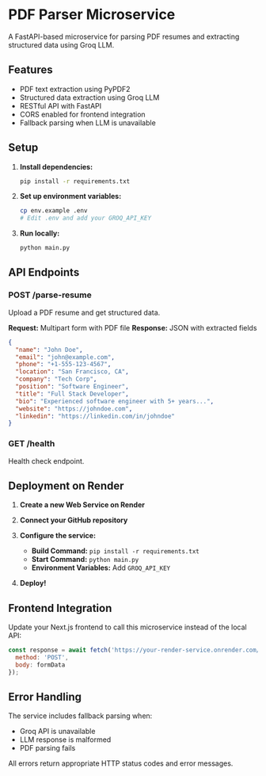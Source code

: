 # PDF Parser Microservice

A FastAPI-based microservice for parsing PDF resumes and extracting structured data using Groq LLM.

## Features

- PDF text extraction using PyPDF2
- Structured data extraction using Groq LLM
- RESTful API with FastAPI
- CORS enabled for frontend integration
- Fallback parsing when LLM is unavailable

## Setup

1. **Install dependencies:**
   ```bash
   pip install -r requirements.txt
   ```

2. **Set up environment variables:**
   ```bash
   cp env.example .env
   # Edit .env and add your GROQ_API_KEY
   ```

3. **Run locally:**
   ```bash
   python main.py
   ```

## API Endpoints

### POST /parse-resume
Upload a PDF resume and get structured data.

**Request:** Multipart form with PDF file
**Response:** JSON with extracted fields

```json
{
  "name": "John Doe",
  "email": "john@example.com",
  "phone": "+1-555-123-4567",
  "location": "San Francisco, CA",
  "company": "Tech Corp",
  "position": "Software Engineer",
  "title": "Full Stack Developer",
  "bio": "Experienced software engineer with 5+ years...",
  "website": "https://johndoe.com",
  "linkedin": "https://linkedin.com/in/johndoe"
}
```

### GET /health
Health check endpoint.

## Deployment on Render

1. **Create a new Web Service on Render**
2. **Connect your GitHub repository**
3. **Configure the service:**
   - **Build Command:** `pip install -r requirements.txt`
   - **Start Command:** `python main.py`
   - **Environment Variables:** Add `GROQ_API_KEY`

4. **Deploy!**

## Frontend Integration

Update your Next.js frontend to call this microservice instead of the local API:

```javascript
const response = await fetch('https://your-render-service.onrender.com/parse-resume', {
  method: 'POST',
  body: formData
});
```

## Error Handling

The service includes fallback parsing when:
- Groq API is unavailable
- LLM response is malformed
- PDF parsing fails

All errors return appropriate HTTP status codes and error messages. 